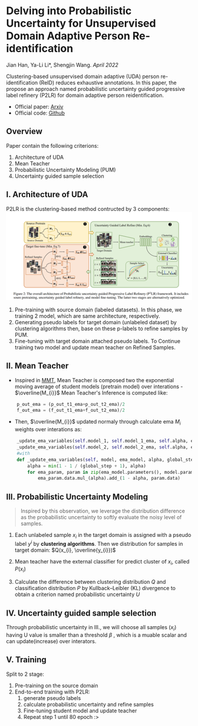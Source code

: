 # Delving into Probabilistic Uncertainty for Unsupervised Domain Adaptive Person Re-identification
Jian Han, Ya-Li Li*, Shengjin Wang. _April 2022_

Clustering-based unsupervised domain adaptive (UDA) person re-identification (ReID) reduces exhaustive annotations. In this paper, the propose an approach named probabilistic uncertainty guided progressive label refinery (P2LR) for domain adaptive person reidentification.

* Official paper: [Arxiv](https://arxiv.org/pdf/2112.14025.pdf)
* Official code: [Github](https://github.com/JeyesHan/P2LR)

## Overview
Paper contain the following criterions:
1. Architecture of UDA 
2. Mean Teacher
3. Probabilistic Uncertainty Modeling (PUM)
4. Uncertainty guided sample selection

## I. Architecture of UDA
P2LR is the clustering-based method contructed by 3 components: 
![image](../../asset/images/P2LR/overall%20architecture.png)

1. Pre-training with source domain (labeled datasets). In this phase, we training 2 model, which are same architecture, respectively.
2. Generating pseudo labels for target domain (unlabeled dataset) by clustering algorithms then, base on these p-labels to refine samples by PUM.
3. Fine-tuning with target domain attached pseudo labels. To Continue training two model and update mean teacher on Refined Samples.

## II. Mean Teacher
*  Inspired in [MMT](https://github.com/yxgeee/MMT), Mean Teacher is composed two the exponential moving average of student models (pretrain model) over interations -  $\overline{M_{i}}$
Mean Teacher's Inference is computed like: 
```python
    p_out_ema = (p_out_t1_ema+p_out_t2_ema)/2
    f_out_ema = (f_out_t1_ema+f_out_t2_ema)/2
```
*  Then, $\overline{M_{i}}$ updated normaly through calculate ema $M_{i}$ weights over interations as:    
```python
    _update_ema_variables(self.model_1, self.model_1_ema, self.alpha, epoch*len(data_loader_target)+i)
    _update_ema_variables(self.model_2, self.model_2_ema, self.alpha, epoch*len(data_loader_target)+i)
    #with
    def _update_ema_variables(self, model, ema_model, alpha, global_step):
        alpha = min(1 - 1 / (global_step + 1), alpha)
        for ema_param, param in zip(ema_model.parameters(), model.parameters()):
            ema_param.data.mul_(alpha).add_(1 - alpha, param.data)
```

  
## III. Probabilistic Uncertainty Modeling
> Inspired by this observation, we leverage the distribution difference as the probabilistic uncertainty to softly evaluate the noisy level of samples.

1. Each unlabeled sample $x_{i}$ in the target domain is assigned with a pseudo label $y^i$ by **clustering algorithms**. Then we distribution for samples in target domain: 
   $Q(x_{i}, \overline{y_{i}})$ 

2. Mean teacher have the external classifier for predict cluster of $x_{i}$, called $P(x_{i})$
3. Calculate the difference between clustering distribution $Q$ and classification distribution $P$ by Kullback–Leibler (KL) divergence to obtain  a criterion named probabilistic uncertainty $U$   

## IV. Uncertainty guided sample selection

Through probabilistic uncertainty in III., we will choose all samples ($x_{i}$) having U value is smaller than a threshold ${\beta}$ , which is a muable scalar and can update(increase) over interators.

## V. Training
Split to 2 stage: 

1. Pre-training on the source domain
2. End-to-end training with P2LR: 
   1.  generate pseudo labels
   2.  calculate probabilistic uncertainty and refine samples
   3.  Fine-tuning student model and update teacher
   4.  Repeat step 1 until 80 epoch :> 
